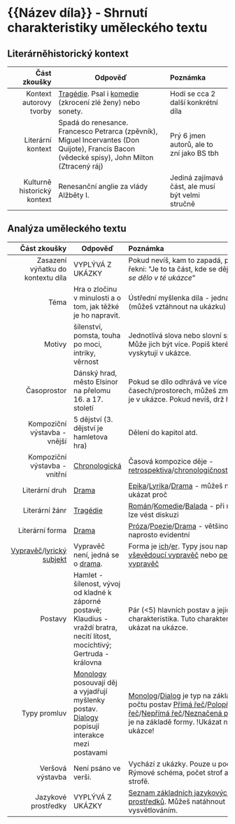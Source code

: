 # {{Název díla}} - Shrnutí charakteristiky uměleckého textu

## Literárněhistorický kontext

|                Část zkoušky | Odpověď                                                                                                                                       | Poznámka                                         |
| --------------------------: | --------------------------------------------------------------------------------------------------------------------------------------------- | :----------------------------------------------- |
|     Kontext autorovy tvorby | [Tragédie]. Psal i [komedie] (zkrocení zlé ženy) nebo sonety.                                                                                 | Hodí se cca 2 další konkrétní díla               |
|           Literární kontext | Spadá do renesance. Francesco Petrarca (zpěvník), Miguel Incervantes (Don Quijote), Francis Bacon (vědecké spisy), John Milton (Ztracený ráj) | Prý 6 jmen autorů, ale to zní jako BS tbh        |
| Kulturně historický kontext | Renesanční anglie za vlády Alžběty I.                                                                                                         | Jediná zajímavá část, ale musí být velmi stručně |


## Analýza uměleckého textu

|                      Část zkoušky | Odpověď                                                                                                                        | Poznámka                                                                                                                                                  |
| --------------------------------: | ------------------------------------------------------------------------------------------------------------------------------ | :-------------------------------------------------------------------------------------------------------------------------------------------------------- |
| Zasazení výňatku do kontextu díla | VYPLÝVÁ Z UKÁZKY                                                                                                               | Pokud nevíš, kam to zapadá, prostě řekni: "Je to ta část, kde se děje *to co se dělo v té ukázce*"                                                        |
|                              Téma | Hra o zločinu v minulosti a o tom, jak těžké je ho napravit.                                                                   | Ústřední myšlenka díla - jedna věta (můžeš vztáhnout na ukázku)                                                                                           |
|                            Motivy | šílenství, pomsta, touha po moci, intriky, věrnost                                                                             | Jednotlivá slova nebo slovní spojení. Může jich být více. Popiš které se vyskytují v ukázce.                                                              |
|                       Časoprostor | Dánský hrad, město Elsinor na přelomu 16. a 17. století                                                                        | Pokud se dílo odhrává ve více časech/prostorech, můžeš zmínit, který je v ukázce. Pokud nevíš, drž hubu.                                                  |
|      Kompoziční výstavba - vnější | 5 dějství (3. dějství je hamletova hra)                                                                                        | Dělení do kapitol atd.                                                                                                                                    |
|     Kompoziční výstavba - vnitřní | [Chronologická]                                                                                                                | Časová kompozice děje - [retrospektiva][retrospektivní]/[chronologičnost][chronologická]/[rámcová][kompozice]                                             |
|                    Literární druh | [Drama]                                                                                                                        | [Epika]/[Lyrika]/[Drama] - můžeš na ukázce ukázat proč                                                                                                    |
|                    Literární žánr | [Tragédie]                                                                                                                     | [Román]/[Komedie]/[Balada] - při neshodě lze vést diskuzi                                                                                                 |
|                   Literární forma | [Drama]                                                                                                                        | [Próza]/[Poezie]/[Drama] - většinou naprosto evidentní                                                                                                    |
|      [Vypravěč]/[lyrický subjekt] | Vypravěč není, jedná se o [drama].                                                                                             | Forma je [ich][ich-forma]/[er][er-forma]. Typy jsou například: [vševědoucí vypravěč] nebo [personální vypravěč]                                           |
|                           Postavy | Hamlet - šílenost, vývoj od kladné k záporné postavě; Klaudius - vraždí bratra, necítí lítost, mocichtivý; Gertruda - královna | Pár (<5) hlavních postav a jejich charakteristika. Tuto charakteristiku lze ukázat na ukázce.                                                             |
|                      Typy promluv | [Monology][monolog] posouvají děj a vyjadřují myšlenky postav. [Dialogy][dialog] popisují interakce mezi postavami             | [Monolog]/[Dialog] je typ na základě počtu postav [Přímá řeč]/[Polopřímá řeč]/[Nepřímá řeč]/[Neznačená přímá řeč] je na základě formy. !Ukázat na ukázce! |
|                  Veršová výstavba | Není psáno ve verši.                                                                                                           | Vychází z ukázky. Pouze u poezii. Rýmové schéma, počet strof a veršů ve strofě.                                                                           |
|               Jazykové prostředky | VYPLÝVÁ Z UKÁZKY                                                                                                               | [Seznam základních jazykových prostředků][jazykové prostředky]. Můžeš natáhnout vysvětlováním.                                                            |


<!-- Links -->
<!-- #:~:text= -->

<!-- Vnitřní kompozice -->
[chronologická]: https://slovnikcestiny.cz/heslo/chronologick%C3%BD/0/34587#:~:text=uspo%C5%99%C3%A1dan%C3%BD%20podle,posloupnost
[retrospektivní]: https://prirucka.ujc.cas.cz/?slovo=retrospektivn%C3%AD#:~:text=kompozice,s%20jeho%20p%C5%99%C3%AD%C4%8Dinami
[kompozice]: https://is.muni.cz/el/ped/jaro2021/XCJp02/prednaska3.pdf

<!-- Druhy -->
[epika]: https://cs.wikipedia.org/wiki/Epika#:~:text=je%20liter%C3%A1rn%C3%AD%20druh,vypr%C3%A1v%C4%9Bn%C3%AD%20p%C5%99%C3%ADb%C4%9Bhu
[lyrika]: https://cs.wikipedia.org/wiki/Lyrick%C3%A1_poezie#:~:text=Lyrika%20je%20liter%C3%A1rn%C3%AD%20druh,v%20prvn%C3%AD%20osob%C4%9B
[drama]: https://cs.wikipedia.org/wiki/Drama#:~:text=pat%C5%99%C3%AD%20spolu,vypr%C3%A1v%C3%AD%20pomoc%C3%AD%20dialog%C5%AF%20a%20monolog%C5%AF.

<!-- Žánry -->
[román]: https://cs.wikipedia.org/wiki/Rom%C3%A1n#:~:text=Rom%C3%A1n%20je%20rozs%C3%A1hl%C3%BD,definici%20tohoto%20%C5%BE%C3%A1nru
[novela]: https://cs.wikipedia.org/wiki/Novela_(literatura)#:~:text=Novela%20(italsky%20novinka),a%20n%C3%A1padit%C3%BD%20p%C5%99%C3%ADb%C4%9Bh.
[povídka]: https://cs.wikipedia.org/wiki/Pov%C3%ADdka#:~:text=Pov%C3%ADdka%20je,lidsk%C3%BD%20%C5%BEivot%20jako%20celek.
[komedie]: https://cs.wikipedia.org/wiki/Komedie#:~:text=Od%20komedie%20se%20o%C4%8Dek%C3%A1v%C3%A1,se%20v%20dobr%C3%A9%20obr%C3%A1t%C3%AD.
[tragédie]: https://cs.wikipedia.org/wiki/Trag%C3%A9die#:~:text=je%20forma%20dramatu,dohn%C3%A1n%20k%20z%C3%A1hub%C4%9B.
[balada]: https://cs.wikipedia.org/wiki/Balada#:~:text=Balada%20je,osudu.
[bajka]: https://cs.wikipedia.org/wiki/Bajka#:~:text=Bajka%20je%20kr%C3%A1tk%C3%A9,st%C3%A1vaj%C3%AD%20typick%C3%A9

<!-- Literární formy -->
[próza]: https://cs.wikipedia.org/wiki/Pr%C3%B3za#:~:text=pr%C3%B3za%20je%20tedy%20ka%C5%BEd%C3%BD,ve%20ver%C5%A1%C3%ADch.
[poezie]: https://cs.wikipedia.org/wiki/Poezie#:~:text=Jedn%C3%A1%20se,(r%C3%BDm,%20rytmus,%20metrum,%20obraznost%20nebo%20symbolika).

<!-- Vypravěč -->

[vypravěč]: https://edisco.cz/literatura/vypravec-a-promluvy.php#:~:text=Vyprav%C4%9B%C4%8D%20je%20ten,p%C5%99%C3%ADb%C4%9Bh%20vypr%C3%A1v%C3%AD.
[lyrický subjekt]: https://edisco.cz/literatura/vypravec-a-promluvy.php#:~:text=U%20lyriky%20se,to%20sam%C3%A9.
[ich-forma]: https://edisco.cz/literatura/vypravec-a-promluvy.php#:~:text=ich,osob%C4%9B
[er-forma]: https://edisco.cz/literatura/vypravec-a-promluvy.php#:~:text=er,osob%C4%9B
[vševědoucí vypravěč]: https://edisco.cz/literatura/vypravec-a-promluvy.php#:~:text=v%C5%A1ev%C4%9Bdouc%C3%AD%20vyprav%C4%9B%C4%8D,do%20d%C4%9Bje
[autorský vypravěč]: https://edisco.cz/literatura/vypravec-a-promluvy.php#:~:text=autorsk%C3%BD%20vyprav%C4%9B%C4%8D,a%20koment%C3%A1%C5%99e
[personální vypravěč]: https://edisco.cz/literatura/vypravec-a-promluvy.php#:~:text=person%C3%A1ln%C3%AD,do%20hlavy%20nevid%C3%AD
[přímý vypravěč]: https://edisco.cz/literatura/vypravec-a-promluvy.php#:~:text=p%C5%99%C3%ADm%C3%BD%20vyprav%C4%9B%C4%8D,form%C4%9B
[oko kamery]: https://edisco.cz/literatura/vypravec-a-promluvy.php#:~:text=%22oko%20kamery%22,%C5%BE%C3%A1dn%C3%A9%20z%20nich

<!-- Typy promluv -->
[monolog]: https://edisco.cz/literatura/vypravec-a-promluvy.php#:~:text=monolog,duchu
[dialog]: https://edisco.cz/literatura/vypravec-a-promluvy.php#:~:text=dialog,reagují

[přímá řeč]: https://edisco.cz/literatura/vypravec-a-promluvy.php#:~:text=p%C5%99%C3%ADm%C3%A1%20%C5%99e%C4%8D,uvozovac%C3%AD%20v%C4%9Btou
[neznačená přímá řeč]: https://edisco.cz/literatura/vypravec-a-promluvy.php#:~:text=nezna%C4%8Den%C3%A1%20p%C5%99%C3%ADm%C3%A1%20%C5%99e%C4%8D,uvozovek
[nepřímá řeč]: https://edisco.cz/literatura/vypravec-a-promluvy.php#:~:text=n%C4%9Bp%C5%99%C3%ADm%C3%A1%20%C5%99e%C4%8D,bez%20uvozovek
[polopřímá řeč]: https://edisco.cz/literatura/vypravec-a-promluvy.php#:~:text=polop%C5%99%C3%ADm%C3%A1%20%C5%99e%C4%8D,nebo%20jen%20my%C5%A1lenka

[jazykové prostředky]: https://cs.wikipedia.org/wiki/Um%C4%9Bleck%C3%BD_jazykov%C3%BD_prost%C5%99edek